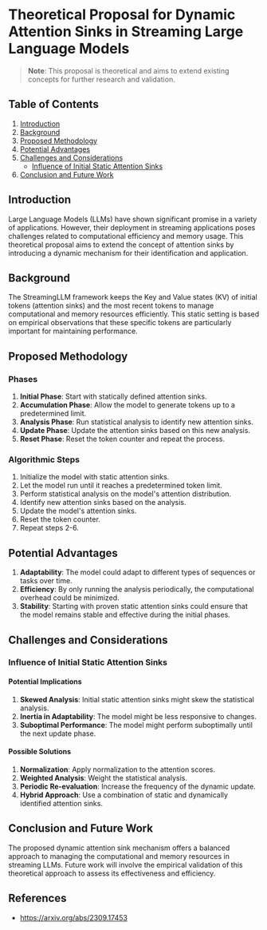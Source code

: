 # Theoretical Proposal for Dynamic Attention Sinks in Streaming Large Language Models

> **Note**: This proposal is theoretical and aims to extend existing concepts for further research and validation.

## Table of Contents
1. [Introduction](#introduction)
2. [Background](#background)
3. [Proposed Methodology](#proposed-methodology)
4. [Potential Advantages](#potential-advantages)
5. [Challenges and Considerations](#challenges-and-considerations)
   - [Influence of Initial Static Attention Sinks](#influence-of-initial-static-attention-sinks)
6. [Conclusion and Future Work](#conclusion-and-future-work)

## Introduction

Large Language Models (LLMs) have shown significant promise in a variety of applications. However, their deployment in streaming applications poses challenges related to computational efficiency and memory usage. This theoretical proposal aims to extend the concept of attention sinks by introducing a dynamic mechanism for their identification and application.

## Background

The StreamingLLM framework keeps the Key and Value states (KV) of initial tokens (attention sinks) and the most recent tokens to manage computational and memory resources efficiently. This static setting is based on empirical observations that these specific tokens are particularly important for maintaining performance.

## Proposed Methodology

### Phases

1. **Initial Phase**: Start with statically defined attention sinks.
2. **Accumulation Phase**: Allow the model to generate tokens up to a predetermined limit.
3. **Analysis Phase**: Run statistical analysis to identify new attention sinks.
4. **Update Phase**: Update the attention sinks based on this new analysis.
5. **Reset Phase**: Reset the token counter and repeat the process.

### Algorithmic Steps

1. Initialize the model with static attention sinks.
2. Let the model run until it reaches a predetermined token limit.
3. Perform statistical analysis on the model's attention distribution.
4. Identify new attention sinks based on the analysis.
5. Update the model's attention sinks.
6. Reset the token counter.
7. Repeat steps 2-6.

## Potential Advantages

1. **Adaptability**: The model could adapt to different types of sequences or tasks over time.
2. **Efficiency**: By only running the analysis periodically, the computational overhead could be minimized.
3. **Stability**: Starting with proven static attention sinks could ensure that the model remains stable and effective during the initial phases.

## Challenges and Considerations

### Influence of Initial Static Attention Sinks

#### Potential Implications

1. **Skewed Analysis**: Initial static attention sinks might skew the statistical analysis.
2. **Inertia in Adaptability**: The model might be less responsive to changes.
3. **Suboptimal Performance**: The model might perform suboptimally until the next update phase.

#### Possible Solutions

1. **Normalization**: Apply normalization to the attention scores.
2. **Weighted Analysis**: Weight the statistical analysis.
3. **Periodic Re-evaluation**: Increase the frequency of the dynamic update.
4. **Hybrid Approach**: Use a combination of static and dynamically identified attention sinks.

## Conclusion and Future Work

The proposed dynamic attention sink mechanism offers a balanced approach to managing the computational and memory resources in streaming LLMs. Future work will involve the empirical validation of this theoretical approach to assess its effectiveness and efficiency.

## References
- https://arxiv.org/abs/2309.17453
